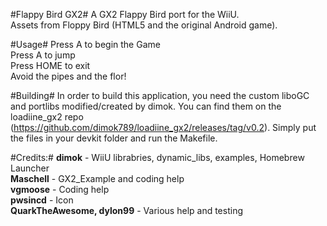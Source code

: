 #Flappy Bird GX2#
A GX2 Flappy Bird port for the WiiU.  
Assets from Floppy Bird (HTML5 and the original Android game).  

#Usage#
Press A to begin the Game  
Press A to jump  
Press HOME to exit  
Avoid the pipes and the flor!  

#Building#
In order to build this application, you need the custom liboGC and portlibs modified/created by dimok. You can find them on the loadiine_gx2 repo (https://github.com/dimok789/loadiine_gx2/releases/tag/v0.2). Simply put the files in your devkit folder and run the Makefile. 

#Credits:#
**dimok** - WiiU librabries, dynamic_libs, examples, Homebrew Launcher  
**Maschell** - GX2_Example and coding help  
**vgmoose** - Coding help  
**pwsincd** - Icon  
**QuarkTheAwesome, dylon99** - Various help and testing  
